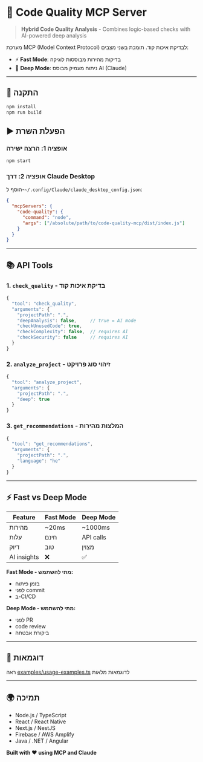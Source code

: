 # 🚀 Code Quality MCP Server

> **Hybrid Code Quality Analysis** - Combines logic-based checks with AI-powered deep analysis

מערכת MCP (Model Context Protocol) לבדיקת איכות קוד. תומכת בשני מצבים:
- ⚡ **Fast Mode**: בדיקות מהירות מבוססות לוגיקה  
- 🤖 **Deep Mode**: ניתוח מעמיק מבוסס AI (Claude)

---

## 🔧 התקנה

```bash
npm install
npm run build
```

## ▶️ הפעלת השרת

### אופציה 1: הרצה ישירה
```bash
npm start
```

### אופציה 2: דרך Claude Desktop

הוסף ל-`~/.config/Claude/claude_desktop_config.json`:

```json
{
  "mcpServers": {
    "code-quality": {
      "command": "node",
      "args": ["/absolute/path/to/code-quality-mcp/dist/index.js"]
    }
  }
}
```

---

## 📚 API Tools

### 1. `check_quality` - בדיקת איכות קוד

```typescript
{
  "tool": "check_quality",
  "arguments": {
    "projectPath": ".",
    "deepAnalysis": false,     // true = AI mode
    "checkUnusedCode": true,
    "checkComplexity": false,  // requires AI
    "checkSecurity": false     // requires AI
  }
}
```

### 2. `analyze_project` - זיהוי סוג פרויקט

```typescript
{
  "tool": "analyze_project",
  "arguments": {
    "projectPath": ".",
    "deep": true
  }
}
```

### 3. `get_recommendations` - המלצות מהירות

```typescript
{
  "tool": "get_recommendations",
  "arguments": {
    "projectPath": ".",
    "language": "he"
  }
}
```

---

## ⚡ Fast vs Deep Mode

| Feature | Fast Mode | Deep Mode |
|---------|-----------|-----------|
| מהירות | ~20ms | ~1000ms |
| עלות | חינם | API calls |
| דיוק | טוב | מצוין |
| AI insights | ❌ | ✅ |

**Fast Mode - מתי להשתמש:**
- בזמן פיתוח
- לפני commit
- ב-CI/CD

**Deep Mode - מתי להשתמש:**
- לפני PR
- code review
- ביקורת אבטחה

---

## 📖 דוגמאות

ראה [examples/usage-examples.ts](./examples/usage-examples.ts) לדוגמאות מלאות

---

## 🌍 תמיכה

- Node.js / TypeScript
- React / React Native
- Next.js / NestJS
- Firebase / AWS Amplify
- Java / .NET / Angular

**Built with ❤️ using MCP and Claude**
